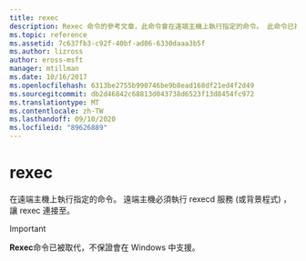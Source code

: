 ```yaml
---
title: rexec
description: Rexec 命令的參考文章，此命令會在遠端主機上執行指定的命令。 此命令已被取代，而且在未來的 Windows 版本中不保證會受到支援。
ms.topic: reference
ms.assetid: 7c637fb3-c92f-40bf-ad06-6330daaa3b5f
ms.author: lizross
author: eross-msft
manager: mtillman
ms.date: 10/16/2017
ms.openlocfilehash: 6313be2755b990746be9b8ead168df21ed4f2d49
ms.sourcegitcommit: db2d46842c68813d043738d6523f13d8454fc972
ms.translationtype: MT
ms.contentlocale: zh-TW
ms.lasthandoff: 09/10/2020
ms.locfileid: "89626889"
---
```

# <a name="rexec"></a>rexec

在遠端主機上執行指定的命令。 遠端主機必須執行 rexecd 服務 (或背景程式) ，讓 rexec 連接至。

> [!IMPORTANT]
> **Rexec**命令已被取代，不保證會在 Windows 中支援。

